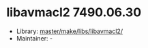 # libavmacl2 7490.06.30
 - Library: [master/make/libs/libavmacl2/](https://github.com/Freetz-NG/freetz-ng/tree/master/make/libs/libavmacl2/)
 - Maintainer: -

